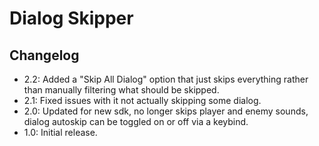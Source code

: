 # Dialog Skipper

## Changelog
- 2.2: Added a "Skip All Dialog" option that just skips everything rather than manually filtering what should be skipped.
- 2.1: Fixed issues with it not actually skipping some dialog.
- 2.0: Updated for new sdk, no longer skips player and enemy sounds, dialog autoskip can be toggled on or off via a keybind.
- 1.0: Initial release.